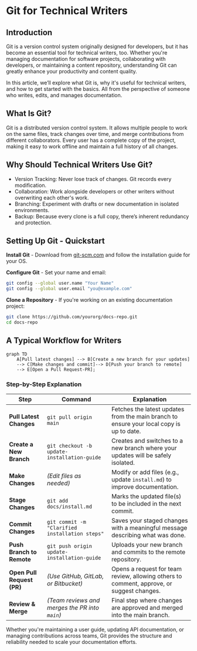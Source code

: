 # Git for Technical Writers

## Introduction

Git is a version control system originally designed for developers, but it has become an essential tool for technical writers, too. Whether you're managing documentation for software projects, collaborating with developers, or maintaining a content repository, understanding Git can greatly enhance your productivity and content quality.

In this article, we’ll explore what Git is, why it's useful for technical writers, and how to get started with the basics. All from the perspective of someone who writes, edits, and manages documentation.

## What Is Git?

Git is a distributed version control system. It allows multiple people to work on the same files, track changes over time, and merge contributions from different collaborators. Every user has a complete copy of the project, making it easy to work offline and maintain a full history of all changes.

## Why Should Technical Writers Use Git?

- Version Tracking: Never lose track of changes. Git records every modification.
- Collaboration: Work alongside developers or other writers without overwriting each other's work.
- Branching: Experiment with drafts or new documentation in isolated environments.
- Backup: Because every clone is a full copy, there’s inherent redundancy and protection. 

## Setting Up Git - Quickstart

**Install Git** - Download from [git-scm.com](https://git-scm.com/) and follow the installation guide for your OS.

**Configure Git** - Set your name and email:

```bash linenums="1"
git config --global user.name "Your Name"
git config --global user.email "you@example.com"
```
**Clone a Repository** - If you're working on an existing documentation project:

```bash linenums="1"
git clone https://github.com/yourorg/docs-repo.git
cd docs-repo
```

## A Typical Workflow for Writers

```mermaid
graph TD
    A[Pull latest changes] --> B[Create a new branch for your updates]
    --> C[Make changes and commit]--> D[Push your branch to remote]
    --> E[Open a Pull Request-PR];
```
### Step-by-Step Explanation

| **Step**                  | **Command**                                            | **Explanation**                                                                 |
|---------------------------|---------------------------------------------------------|---------------------------------------------------------------------------------|
| **Pull Latest Changes**   | `git pull origin main`                                 | Fetches the latest updates from the main branch to ensure your local copy is up to date. |
| **Create a New Branch**   | `git checkout -b update-installation-guide`            | Creates and switches to a new branch where your updates will be safely isolated. |
| **Make Changes**          | *(Edit files as needed)*                               | Modify or add files (e.g., update `install.md`) to improve documentation.        |
| **Stage Changes**         | `git add docs/install.md`                              | Marks the updated file(s) to be included in the next commit.                     |
| **Commit Changes**        | `git commit -m "Clarified installation steps"`         | Saves your staged changes with a meaningful message describing what was done.    |
| **Push Branch to Remote** | `git push origin update-installation-guide`            | Uploads your new branch and commits to the remote repository.                    |
| **Open Pull Request (PR)**| *(Use GitHub, GitLab, or Bitbucket)*                   | Opens a request for team review, allowing others to comment, approve, or suggest changes. |
| **Review & Merge**        | *(Team reviews and merges the PR into `main`)*         | Final step where changes are approved and merged into the main branch.           |

Whether you're maintaining a user guide, updating API documentation, or managing contributions across teams, Git provides the structure and reliability needed to scale your documentation efforts.
